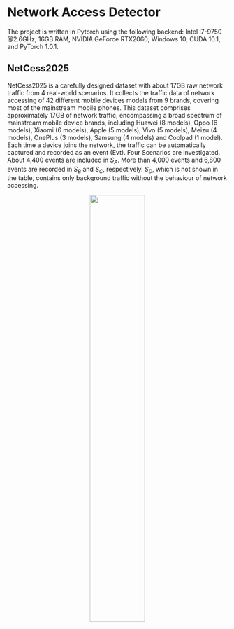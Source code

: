 # Network Access Detector

The project is written in Pytorch using the following backend: Intel i7-9750 @2.6GHz, 16GB RAM, NVIDIA GeForce RTX2060; Windows 10, CUDA 10.1, and PyTorch 1.0.1.

## NetCess2025

NetCess2025 is a carefully designed dataset with about 17GB raw network traffic from 4 real-world scenarios. It collects the traffic data of network accessing of 42 different mobile devices models from 9 brands, covering most of the mainstream mobile phones. This dataset comprises approximately 17GB of network traffic, encompassing a broad spectrum of mainstream mobile device brands, including Huawei (8 models), Oppo (6 models), Xiaomi (6 models), Apple (5 models), Vivo (5 models), Meizu (4 models), OnePlus (3 models), Samsung (4 models) and Coolpad (1 model). Each time a device joins the network, the traffic can be automatically captured and recorded as an event (Evt). Four Scenarios are investigated. About 4,400 events are included in $S_A$. More than 4,000 events and 6,800 events are recorded in $S_B$ and $S_C$, respectively. $S_D$, which is not shown in the table, contains only background traffic without the behaviour of network accessing.


<div align=center><img src="https://github.com/user-attachments/assets/dd92ac68-190d-41fa-b6f7-cf9c16c9561d" width="50%" height="50%"></div>

